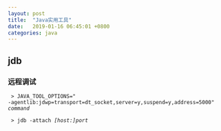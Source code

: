 ```yaml
---
layout: post
title:  "Java实用工具"
date:   2019-01-16 06:45:01 +0800
categories: java
---
```


## jdb

### 远程调试

<code> > JAVA_TOOL_OPTIONS=" -agentlib:jdwp=transport=dt_socket,server=y,suspend=y,address=5000" <i>command</i> </code>

<code> > jdb -attach <i>[host:]port</i> </code>


